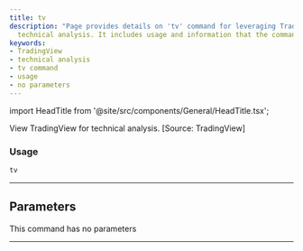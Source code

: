 ```yaml
---
title: tv
description: "Page provides details on 'tv' command for leveraging TradingView for"
  technical analysis. It includes usage and information that the command has no parameters.
keywords:
- TradingView
- technical analysis
- tv command
- usage
- no parameters
---
```


import HeadTitle from '@site/src/components/General/HeadTitle.tsx';

<HeadTitle title="crypto/ta/tv - Reference | OpenBB Terminal Docs" />

View TradingView for technical analysis. [Source: TradingView]

### Usage

```python
tv
```

---

## Parameters

This command has no parameters


---
